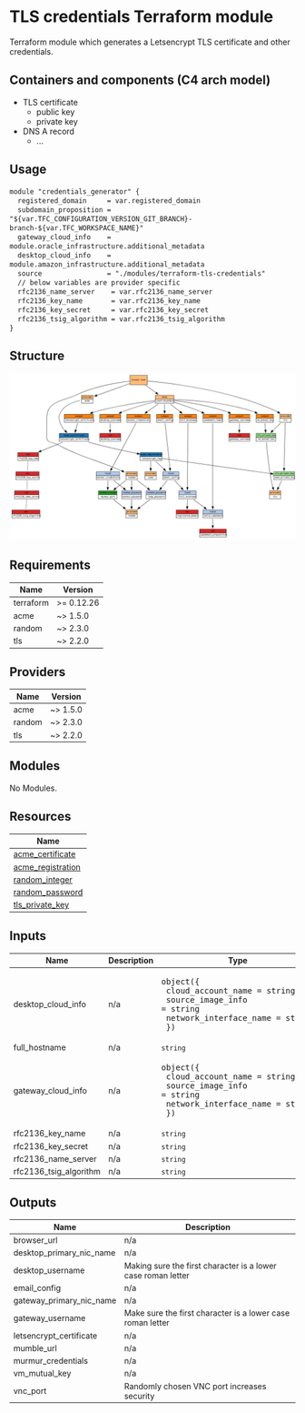 # TLS credentials Terraform module

Terraform module which generates a Letsencrypt TLS certificate and other credentials.

## Containers and components (C4 arch model)

- TLS certificate
  - public key
  - private key
- DNS A record
  - ...

## Usage

```hcl
module "credentials_generator" {
  registered_domain     = var.registered_domain
  subdomain_proposition = "${var.TFC_CONFIGURATION_VERSION_GIT_BRANCH}-branch-${var.TFC_WORKSPACE_NAME}"
  gateway_cloud_info    = module.oracle_infrastructure.additional_metadata
  desktop_cloud_info    = module.amazon_infrastructure.additional_metadata
  source                = "./modules/terraform-tls-credentials"
  // below variables are provider specific
  rfc2136_name_server    = var.rfc2136_name_server
  rfc2136_key_name       = var.rfc2136_key_name
  rfc2136_key_secret     = var.rfc2136_key_secret
  rfc2136_tsig_algorithm = var.rfc2136_tsig_algorithm
}
```

## Structure

![Visualization of resource dependencies](./documentation/terraform-graph.png "Generated by using the blast-radius tool")

<!-- BEGINNING OF PRE-COMMIT-TERRAFORM DOCS HOOK -->
## Requirements

| Name | Version |
|------|---------|
| terraform | >= 0.12.26 |
| acme | ~> 1.5.0 |
| random | ~> 2.3.0 |
| tls | ~> 2.2.0 |

## Providers

| Name | Version |
|------|---------|
| acme | ~> 1.5.0 |
| random | ~> 2.3.0 |
| tls | ~> 2.2.0 |

## Modules

No Modules.

## Resources

| Name |
|------|
| [acme_certificate](https://registry.terraform.io/providers/terraform-providers/acme/latest/docs/resources/certificate) |
| [acme_registration](https://registry.terraform.io/providers/terraform-providers/acme/latest/docs/resources/registration) |
| [random_integer](https://registry.terraform.io/providers/hashicorp/random/latest/docs/resources/integer) |
| [random_password](https://registry.terraform.io/providers/hashicorp/random/latest/docs/resources/password) |
| [tls_private_key](https://registry.terraform.io/providers/hashicorp/tls/latest/docs/resources/private_key) |

## Inputs

| Name | Description | Type | Default | Required |
|------|-------------|------|---------|:--------:|
| desktop\_cloud\_info | n/a | <pre>object({<br>    cloud_account_name     = string<br>    source_image_info      = string<br>    network_interface_name = string<br>  })</pre> | n/a | yes |
| full\_hostname | n/a | `string` | n/a | yes |
| gateway\_cloud\_info | n/a | <pre>object({<br>    cloud_account_name     = string<br>    source_image_info      = string<br>    network_interface_name = string<br>  })</pre> | n/a | yes |
| rfc2136\_key\_name | n/a | `string` | n/a | yes |
| rfc2136\_key\_secret | n/a | `string` | n/a | yes |
| rfc2136\_name\_server | n/a | `string` | n/a | yes |
| rfc2136\_tsig\_algorithm | n/a | `string` | n/a | yes |

## Outputs

| Name | Description |
|------|-------------|
| browser\_url | n/a |
| desktop\_primary\_nic\_name | n/a |
| desktop\_username | Making sure the first character is a lower case roman letter |
| email\_config | n/a |
| gateway\_primary\_nic\_name | n/a |
| gateway\_username | Make sure the first character is a lower case roman letter |
| letsencrypt\_certificate | n/a |
| mumble\_url | n/a |
| murmur\_credentials | n/a |
| vm\_mutual\_key | n/a |
| vnc\_port | Randomly chosen VNC port increases security |
<!-- END OF PRE-COMMIT-TERRAFORM DOCS HOOK -->
